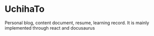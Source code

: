 # UchihaTo
Personal blog, content document, resume, learning record.  It is mainly implemented through react and docusaurus
